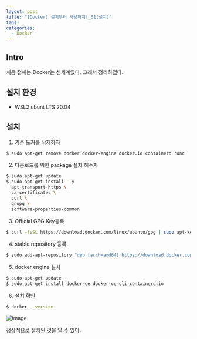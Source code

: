 ```yaml
---
layout: post
title: "[Docker] 설치부터 사용까지!_01(설치)"
tags: 
categories:
  - Docker
---
```


## Intro
처음 접해본 Docker는 신세계였다. 그래서 정리하였다.

## 설치 환경
- WSL2 ubunt LTS 20.04

## 설치

1. 기존 도커를 삭제하자
```bash
$ sudo apt-get remove docker docker-engine docker.io containerd runc
```

2. 다운로드를 위한 package 설치 해주자
```bash
$ sudo apt-get update
$ sudo apt-get install - y 
  apt-transport-https \
  ca-certificates \
  curl \
  gnupg \
  software-properties-common
```

3. Official GPG Key등록
```bash
$ curl -fsSL https://download.docker.com/linux/ubuntu/gpg | sudo apt-key add -
```

4. stable repository 등록
```bash
$ sudo add-apt-repository "deb [arch=amd64] https://download.docker.com/linux/ubuntu $(lsb_release -cs) stable"
```

5. docker engine 설치
```bash
$ sudo apt-get update
$ sudo apt-get install docker-ce docker-ce-cli containerd.io
```

6. 설치 확인
```bash
$ docker --version
```
![image](https://user-images.githubusercontent.com/51642448/152668784-9f8103f9-6d13-467b-9b6d-9891fa332fae.png)

정상적으로 설치된 것을 알 수 있다.